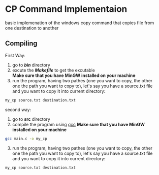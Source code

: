 # CP Command Implementaion  
basic implemenation of the windows copy command that copies file from one destination to another  

## Compiling
First Way:
1. go to ***bin*** directory  
2. excute the ***Makefile*** to get the excutable  
**Make sure that you have MinGW installed on your machine**
3. run the program, having two pathes (one you want to copy, the other one the path you want to copy to), let's say you have a source.txt file and you want to copy it into current directory: 
```bash
my_cp source.txt destination.txt
```

second way:
1. go to **src** directory
2. compile the program using  [gcc](https://www.geeksforgeeks.org/gcc-command-in-linux-with-examples/)
**Make sure that you have MinGW installed on your machine**
```bash
gcc main.c -o my_cp
```
3. run the program, having two pathes (one you want to copy, the other one the path you want to copy to), let's say you have a source.txt file and you want to copy it into current directory: 
```bash
my_cp source.txt destination.txt
```